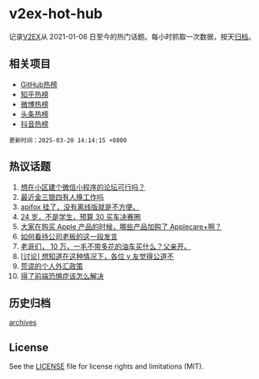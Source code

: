 # v2ex-hot-hub

 记录[V2EX](https://www.v2ex.com/)从 2021-01-06 日至今的热门话题。每小时抓取一次数据，按天[归档](archives)。
 
 ## 相关项目

- [GitHub热榜](https://github.com/lonnyzhang423/github-hot-hub)
- [知乎热榜](https://github.com/lonnyzhang423/zhihu-hot-hub)
- [微博热榜](https://github.com/lonnyzhang423/weibo-hot-hub)
- [头条热榜](https://github.com/lonnyzhang423/toutiao-hot-hub)
- [抖音热榜](https://github.com/lonnyzhang423/douyin-hot-hub)


 `更新时间：2025-03-20 14:14:15 +0800`

## 热议话题

1. [想在小区建个微信小程序的论坛可行吗？](https://www.v2ex.com/t/1119761)
1. [最近金三银四有人换工作吗](https://www.v2ex.com/t/1119757)
1. [apifox 挂了，没有离线版就是不方便。](https://www.v2ex.com/t/1119645)
1. [24 岁，不是学生，预算 30 买车决赛圈](https://www.v2ex.com/t/1119794)
1. [大家在购买 Apple 产品的时候，哪些产品加购了 Applecare+啊？](https://www.v2ex.com/t/1119700)
1. [如何看待公司老板的这一段发言](https://www.v2ex.com/t/1119801)
1. [老哥们， 10 万，一毛不带多花的油车买什么？父亲开。](https://www.v2ex.com/t/1119800)
1. [[讨论] 想知道在这种情况下，各位 v 友觉得公道不](https://www.v2ex.com/t/1119711)
1. [荒谬的个人外汇政策](https://www.v2ex.com/t/1119818)
1. [得了前端恐惧症该怎么解决](https://www.v2ex.com/t/1119625)

## 历史归档

[archives](archives)

## License

See the [LICENSE](LICENSE) file for license rights and limitations (MIT).
